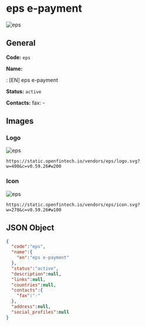 
# eps e-payment 
![eps](https://static.openfintech.io/vendors/eps/logo.svg?w=400&c=v0.59.26#w200)  

## General 
 
**Code:** `eps` 
 
**Name:** 
 
:	[EN] eps e-payment 
 
**Status:** `active` 
 
**Contacts:** 
fax: -
## Images 

### Logo 
 
![eps](https://static.openfintech.io/vendors/eps/logo.svg?w=400&c=v0.59.26#w200)  

```
https://static.openfintech.io/vendors/eps/logo.svg?w=400&c=v0.59.26#w200
```  

### Icon 
 
![eps](https://static.openfintech.io/vendors/eps/icon.svg?w=278&c=v0.59.26#w100)  

```
https://static.openfintech.io/vendors/eps/icon.svg?w=278&c=v0.59.26#w100
```  

## JSON Object 

```json
{
  "code":"eps",
  "name":{
    "en":"eps e-payment"
  },
  "status":"active",
  "description":null,
  "links":null,
  "countries":null,
  "contacts":{
    "fax":"-"
  },
  "address":null,
  "social_profiles":null
}
```  
